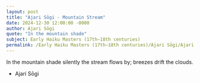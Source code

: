 ```yaml
---
layout: post
title: "Ajari Sōgi - Mountain Stream"
date: 2024-12-30 12:00:00 -0000
author: Ajari Sōgi
quote: "In the mountain shade"
subject: Early Haiku Masters (17th–18th centuries)
permalink: /Early Haiku Masters (17th–18th centuries)/Ajari Sōgi/Ajari Sōgi - Mountain Stream
---
```


In the mountain shade
silently the stream flows by;
breezes drift the clouds.

- Ajari Sōgi
